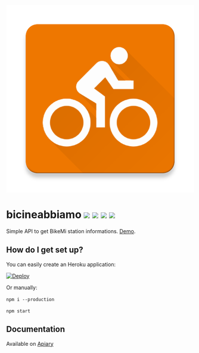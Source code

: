 ![](https://raw.githubusercontent.com/maxcanna/bicineabbiamo/master/images/web_hi_res_512.png)

# bicineabbiamo [![](https://www.versioneye.com/user/projects/5795b57a9cf8860054c8b8b3/badge.svg)](https://www.versioneye.com/user/projects/5795b57a9cf8860054c8b8b3) ![](https://img.shields.io/codeship/f813aa40-54f9-0134-69ea-4e423e130982/master.svg?maxAge=2592000) [![](https://img.shields.io/codeclimate/github/maxcanna/bicineabbiamo.svg?maxAge=2592000)](https://codeclimate.com/github/maxcanna/bicineabbiamo) [![](https://img.shields.io/github/license/maxcanna/bicineabbiamo.svg?maxAge=2592000)](https://github.com/maxcanna/bicineabbiamo/blob/master/LICENSE)

Simple API to get BikeMi station informations. [Demo](https://bicineabbiamo.massi.ws).

## How do I get set up?

You can easily create an Heroku application:

[![Deploy](https://www.herokucdn.com/deploy/button.svg)](https://heroku.com/deploy)

Or manually:

`npm i --production`

`npm start`

## Documentation

Available on [Apiary](http://docs.bicineabbiamo.apiary.io/)
